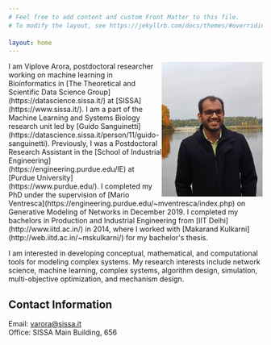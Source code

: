 ```yaml
---
# Feel free to add content and custom Front Matter to this file.
# To modify the layout, see https://jekyllrb.com/docs/themes/#overriding-theme-defaults

layout: home
---
```

<img style="float: right;" src="Viplove.jpg" width="200" /> 
I am Viplove Arora, postdoctoral researcher working on machine learning in Bioinformatics in [The Theoretical and Scientific Data Science Group](https://datascience.sissa.it/) at [SISSA](https://www.sissa.it/). I am a part of the Machine Learning and Systems Biology research unit led by [Guido Sanguinetti](https://datascience.sissa.it/person/11/guido-sanguinetti). Previously, I was a Postdoctoral Research Assistant in the [School of Industrial Engineering](https://engineering.purdue.edu/IE) at [Purdue University](https://www.purdue.edu/). I completed my PhD under the supervision of [Mario Ventresca](https://engineering.purdue.edu/~mventresca/index.php) on Generative Modeling of Networks in December 2019. I completed my bachelors in Production and Industrial Engineering from [IIT Delhi](http://www.iitd.ac.in/) in 2014, where I worked with [Makarand Kulkarni](http://web.iitd.ac.in/~mskulkarni/) for my bachelor's thesis.  

I am interested in developing conceptual, mathematical, and computational tools for modeling complex systems. My research interests include network science, machine learning, complex systems, algorithm design, simulation, multi-objective optimization, and mechanism design.

## Contact Information  
Email: varora@sissa.it  
Office: SISSA Main Building, 656  
<!-- Most updated [CV]({{ site.url }}/assets/Viplove_CV.pdf) -->